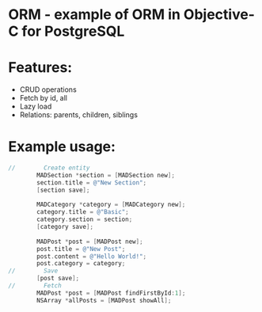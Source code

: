 # ORM - example of ORM in Objective-C for PostgreSQL

# Features:
- CRUD operations
- Fetch by id, all
- Lazy load
- Relations: parents, children, siblings

# Example usage:

```objective-c
//        Create entity
        MADSection *section = [MADSection new];
        section.title = @"New Section";
        [section save];
        
        MADCategory *category = [MADCategory new];
        category.title = @"Basic";
        category.section = section;
        [category save];
        
        MADPost *post = [MADPost new];
        post.title = @"New Post";
        post.content = @"Hello World!";
        post.category = category;
//        Save
        [post save];
//        Fetch
        MADPost *post = [MADPost findFirstById:1];
        NSArray *allPosts = [MADPost showAll];

  ```
